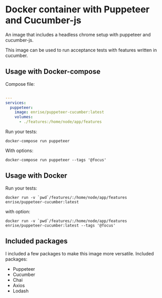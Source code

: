 # Docker container with Puppeteer and Cucumber-js

An image that includes a headless chrome setup with puppeteer and cucumber-js.

This image can be used to run acceptance tests with features written in cucumber.

## Usage with Docker-compose

Compose file:

```yml

---
services:
  puppeteer:
    image: enrise/puppeteer-cucumber:latest
    volumes:
      - ./features:/home/node/app/features
```

Run your tests:

`docker-compose run puppeteer`

With options:

`docker-compose run puppeteer --tags '@focus'`

## Usage with Docker

Run your tests:

`` docker run -v `pwd`/features/:/home/node/app/features enrise/puppeteer-cucumber:latest ``

with option:

`` docker run -v `pwd`/features/:/home/node/app/features enrise/puppeteer-cucumber:latest --tags '@focus' ``

## Included packages

I included a few packages to make this image more versatile.
Included packages:

- Puppeteer
- Cucumber
- Chai
- Axios
- Lodash
